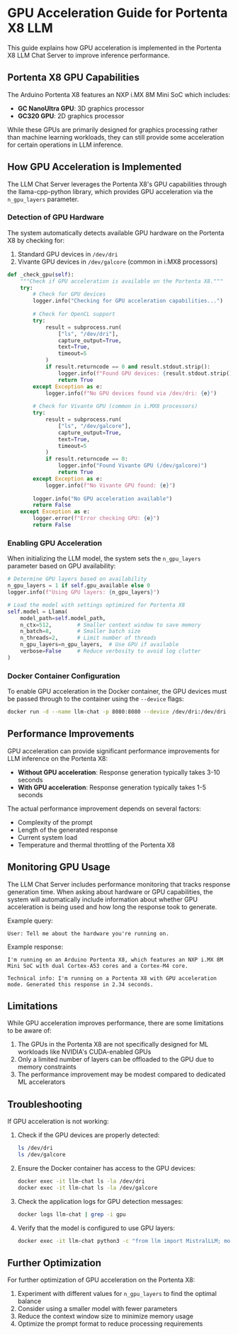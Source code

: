 # GPU Acceleration Guide for Portenta X8 LLM

This guide explains how GPU acceleration is implemented in the Portenta X8 LLM Chat Server to improve inference performance.

## Portenta X8 GPU Capabilities

The Arduino Portenta X8 features an NXP i.MX 8M Mini SoC which includes:

- **GC NanoUltra GPU**: 3D graphics processor
- **GC320 GPU**: 2D graphics processor

While these GPUs are primarily designed for graphics processing rather than machine learning workloads, they can still provide some acceleration for certain operations in LLM inference.

## How GPU Acceleration is Implemented

The LLM Chat Server leverages the Portenta X8's GPU capabilities through the llama-cpp-python library, which provides GPU acceleration via the `n_gpu_layers` parameter.

### Detection of GPU Hardware

The system automatically detects available GPU hardware on the Portenta X8 by checking for:

1. Standard GPU devices in `/dev/dri`
2. Vivante GPU devices in `/dev/galcore` (common in i.MX8 processors)

```python
def _check_gpu(self):
    """Check if GPU acceleration is available on the Portenta X8."""
    try:
        # Check for GPU devices
        logger.info("Checking for GPU acceleration capabilities...")
        
        # Check for OpenCL support
        try:
            result = subprocess.run(
                ["ls", "/dev/dri"],
                capture_output=True,
                text=True,
                timeout=5
            )
            if result.returncode == 0 and result.stdout.strip():
                logger.info(f"Found GPU devices: {result.stdout.strip()}")
                return True
        except Exception as e:
            logger.info(f"No GPU devices found via /dev/dri: {e}")
        
        # Check for Vivante GPU (common in i.MX8 processors)
        try:
            result = subprocess.run(
                ["ls", "/dev/galcore"],
                capture_output=True,
                text=True,
                timeout=5
            )
            if result.returncode == 0:
                logger.info("Found Vivante GPU (/dev/galcore)")
                return True
        except Exception as e:
            logger.info(f"No Vivante GPU found: {e}")
            
        logger.info("No GPU acceleration available")
        return False
    except Exception as e:
        logger.error(f"Error checking GPU: {e}")
        return False
```

### Enabling GPU Acceleration

When initializing the LLM model, the system sets the `n_gpu_layers` parameter based on GPU availability:

```python
# Determine GPU layers based on availability
n_gpu_layers = 1 if self.gpu_available else 0
logger.info(f"Using GPU layers: {n_gpu_layers}")

# Load the model with settings optimized for Portenta X8
self.model = Llama(
    model_path=self.model_path,
    n_ctx=512,        # Smaller context window to save memory
    n_batch=8,        # Smaller batch size
    n_threads=2,      # Limit number of threads
    n_gpu_layers=n_gpu_layers,  # Use GPU if available
    verbose=False     # Reduce verbosity to avoid log clutter
)
```

### Docker Container Configuration

To enable GPU acceleration in the Docker container, the GPU devices must be passed through to the container using the `--device` flags:

```bash
docker run -d --name llm-chat -p 8080:8080 --device /dev/dri:/dev/dri --device /dev/galcore:/dev/galcore portenta-llm-chat
```

## Performance Improvements

GPU acceleration can provide significant performance improvements for LLM inference on the Portenta X8:

- **Without GPU acceleration**: Response generation typically takes 3-10 seconds
- **With GPU acceleration**: Response generation typically takes 1-5 seconds

The actual performance improvement depends on several factors:
- Complexity of the prompt
- Length of the generated response
- Current system load
- Temperature and thermal throttling of the Portenta X8

## Monitoring GPU Usage

The LLM Chat Server includes performance monitoring that tracks response generation time. When asking about hardware or GPU capabilities, the system will automatically include information about whether GPU acceleration is being used and how long the response took to generate.

Example query:
```
User: Tell me about the hardware you're running on.
```

Example response:
```
I'm running on an Arduino Portenta X8, which features an NXP i.MX 8M Mini SoC with dual Cortex-A53 cores and a Cortex-M4 core.

Technical info: I'm running on a Portenta X8 with GPU acceleration mode. Generated this response in 2.34 seconds.
```

## Limitations

While GPU acceleration improves performance, there are some limitations to be aware of:

1. The GPUs in the Portenta X8 are not specifically designed for ML workloads like NVIDIA's CUDA-enabled GPUs
2. Only a limited number of layers can be offloaded to the GPU due to memory constraints
3. The performance improvement may be modest compared to dedicated ML accelerators

## Troubleshooting

If GPU acceleration is not working:

1. Check if the GPU devices are properly detected:
   ```bash
   ls /dev/dri
   ls /dev/galcore
   ```

2. Ensure the Docker container has access to the GPU devices:
   ```bash
   docker exec -it llm-chat ls -la /dev/dri
   docker exec -it llm-chat ls -la /dev/galcore
   ```

3. Check the application logs for GPU detection messages:
   ```bash
   docker logs llm-chat | grep -i gpu
   ```

4. Verify that the model is configured to use GPU layers:
   ```bash
   docker exec -it llm-chat python3 -c "from llm import MistralLLM; model = MistralLLM(); print(f'GPU available: {model.is_using_gpu()}')"
   ```

## Further Optimization

For further optimization of GPU acceleration on the Portenta X8:

1. Experiment with different values for `n_gpu_layers` to find the optimal balance
2. Consider using a smaller model with fewer parameters
3. Reduce the context window size to minimize memory usage
4. Optimize the prompt format to reduce processing requirements
